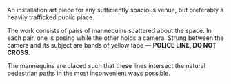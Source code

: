 An installation art piece for any sufficiently spacious venue, but preferably a heavily trafficked public place.

The work consists of pairs of mannequins scattered about the space. In each pair, one is posing while the other holds a camera. Strung between the camera and its subject are bands of yellow tape — **POLICE LINE, DO NOT CROSS**.

The mannequins are placed such that these lines intersect the natural pedestrian paths in the most inconvenient ways possible.